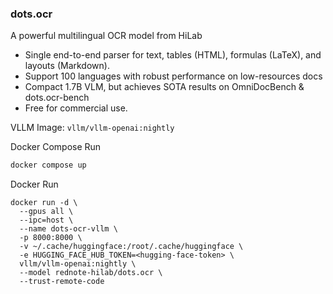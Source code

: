 ### dots.ocr

A powerful multilingual OCR model from HiLab

- Single end-to-end parser for text, tables (HTML), formulas (LaTeX), and layouts (Markdown).
- Support 100 languages with robust performance on low-resources docs
- Compact 1.7B VLM, but achieves SOTA results on OmniDocBench & dots.ocr-bench
- Free for commercial use.

VLLM Image: `vllm/vllm-openai:nightly`

Docker Compose Run

```bash
docker compose up
```

Docker Run

```
docker run -d \
  --gpus all \
  --ipc=host \
  --name dots-ocr-vllm \
  -p 8000:8000 \
  -v ~/.cache/huggingface:/root/.cache/huggingface \
  -e HUGGING_FACE_HUB_TOKEN=<hugging-face-token> \
  vllm/vllm-openai:nightly \
  --model rednote-hilab/dots.ocr \
  --trust-remote-code
```

